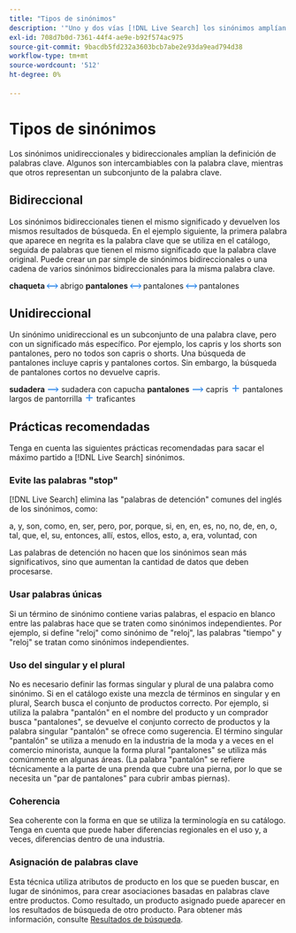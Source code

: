 ```yaml
---
title: "Tipos de sinónimos"
description: '"Uno y dos vías [!DNL Live Search] los sinónimos amplían la definición de palabras clave".'
exl-id: 708d7b0d-7361-44f4-ae9e-b92f574ac975
source-git-commit: 9bacdb5fd232a3603bcb7abe2e93da9ead794d38
workflow-type: tm+mt
source-wordcount: '512'
ht-degree: 0%

---
```


# Tipos de sinónimos

Los sinónimos unidireccionales y bidireccionales amplían la definición de palabras clave. Algunos son intercambiables con la palabra clave, mientras que otros representan un subconjunto de la palabra clave.

## Bidireccional

Los sinónimos bidireccionales tienen el mismo significado y devuelven los mismos resultados de búsqueda. En el ejemplo siguiente, la primera palabra que aparece en negrita es la palabra clave que se utiliza en el catálogo, seguida de palabras que tienen el mismo significado que la palabra clave original. Puede crear un par simple de sinónimos bidireccionales o una cadena de varios sinónimos bidireccionales para la misma palabra clave.

**chaqueta** ![Selector bidireccional](assets/btn-two-way.png) abrigo
**pantalones** ![Selector bidireccional](assets/btn-two-way.png) pantalones ![Selector bidireccional](assets/btn-two-way.png) pantalones

## Unidireccional

Un sinónimo unidireccional es un subconjunto de una palabra clave, pero con un significado más específico. Por ejemplo, los capris y los shorts son pantalones, pero no todos son capris o shorts. Una búsqueda de pantalones incluye capris y pantalones cortos. Sin embargo, la búsqueda de pantalones cortos no devuelve capris.

**sudadera** ![Selector unidireccional](assets/btn-one-way.png) sudadera con capucha
**pantalones** ![Selector unidireccional](assets/btn-one-way.png) capris ![Selector múltiple unidireccional](assets/btn-multiple-one-way.png) pantalones largos de pantorrilla ![Selector múltiple unidireccional](assets/btn-multiple-one-way.png) traficantes

## Prácticas recomendadas

Tenga en cuenta las siguientes prácticas recomendadas para sacar el máximo partido a [!DNL Live Search] sinónimos.

### Evite las palabras &quot;stop&quot;

[!DNL Live Search] elimina las &quot;palabras de detención&quot; comunes del inglés de los sinónimos, como:

a, y, son, como, en, ser, pero, por, porque, si, en, en, es, no, no, de, en, o, tal, que, el, su, entonces, allí, estos, ellos, esto, a, era, voluntad, con

Las palabras de detención no hacen que los sinónimos sean más significativos, sino que aumentan la cantidad de datos que deben procesarse.

### Usar palabras únicas

Si un término de sinónimo contiene varias palabras, el espacio en blanco entre las palabras hace que se traten como sinónimos independientes. Por ejemplo, si define &quot;reloj&quot; como sinónimo de &quot;reloj&quot;, las palabras &quot;tiempo&quot; y &quot;reloj&quot; se tratan como sinónimos independientes.

### Uso del singular y el plural

No es necesario definir las formas singular y plural de una palabra como sinónimo. Si en el catálogo existe una mezcla de términos en singular y en plural, Search busca el conjunto de productos correcto. Por ejemplo, si utiliza la palabra &quot;pantalón&quot; en el nombre del producto y un comprador busca &quot;pantalones&quot;, se devuelve el conjunto correcto de productos y la palabra singular &quot;pantalón&quot; se ofrece como sugerencia. El término singular &quot;pantalón&quot; se utiliza a menudo en la industria de la moda y a veces en el comercio minorista, aunque la forma plural &quot;pantalones&quot; se utiliza más comúnmente en algunas áreas. (La palabra &quot;pantalón&quot; se refiere técnicamente a la parte de una prenda que cubre una pierna, por lo que se necesita un &quot;par de pantalones&quot; para cubrir ambas piernas).

### Coherencia

Sea coherente con la forma en que se utiliza la terminología en su catálogo. Tenga en cuenta que puede haber diferencias regionales en el uso y, a veces, diferencias dentro de una industria.

### Asignación de palabras clave

Esta técnica utiliza atributos de producto en los que se pueden buscar, en lugar de sinónimos, para crear asociaciones basadas en palabras clave entre productos. Como resultado, un producto asignado puede aparecer en los resultados de búsqueda de otro producto. Para obtener más información, consulte [Resultados de búsqueda](https://experienceleague.adobe.com/docs/commerce-admin/catalog/catalog/search/search-results.html).
